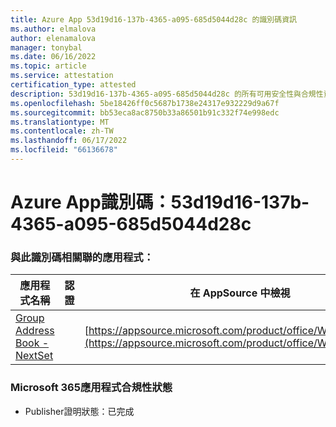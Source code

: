 ```yaml
---
title: Azure App 53d19d16-137b-4365-a095-685d5044d28c 的識別碼資訊
ms.author: elmalova
author: elenamalova
manager: tonybal
ms.date: 06/16/2022
ms.topic: article
ms.service: attestation
certification_type: attested
description: 53d19d16-137b-4365-a095-685d5044d28c 的所有可用安全性與合規性資訊。
ms.openlocfilehash: 5be18426ff0c5687b1738e24317e932229d9a67f
ms.sourcegitcommit: bb53eca8ac8750b33a86501b91c332f74e998edc
ms.translationtype: MT
ms.contentlocale: zh-TW
ms.lasthandoff: 06/17/2022
ms.locfileid: "66136678"
---
```

# <a name="azure-app-id-53d19d16-137b-4365-a095-685d5044d28c"></a>Azure App識別碼：53d19d16-137b-4365-a095-685d5044d28c


### <a name="apps-associated-with-this-id"></a>與此識別碼相關聯的應用程式：
| **應用程式名稱** | **認證** | **在 AppSource 中檢視** |
|--------------|---------------|-----------------------|
| [Group Address Book - NextSet](../forward/WA200001863.md) |  | [https://appsource.microsoft.com/product/office/WA200001863](https://appsource.microsoft.com/product/office/WA200001863) |

### <a name="microsoft-365-app-compliance-status"></a>Microsoft 365應用程式合規性狀態
- Publisher證明狀態：已完成
